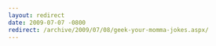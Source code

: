 ```yaml
---
layout: redirect
date: 2009-07-07 -0800
redirect: /archive/2009/07/08/geek-your-momma-jokes.aspx/
---
```

